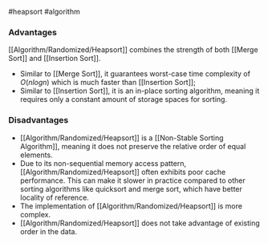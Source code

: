 #heapsort #algorithm 

### Advantages
[[Algorithm/Randomized/Heapsort]] combines the strength of both [[Merge Sort]] and [[Insertion Sort]]. 

- Similar to [[Merge Sort]], it guarantees worst-case time complexity of $O(n log n)$ which is much faster than [[Insertion Sort]]; 
- Similar to [[Insertion Sort]], it is an in-place sorting algorithm, meaning it requires only a constant amount of storage spaces for sorting.

### Disadvantages
- [[Algorithm/Randomized/Heapsort]] is a [[Non-Stable Sorting Algorithm]], meaning it does not preserve the relative order of equal elements.
- Due to its non-sequential memory access pattern, [[Algorithm/Randomized/Heapsort]] often exhibits poor cache performance. This can make it slower in practice compared to other sorting algorithms like quicksort and merge sort, which have better locality of reference. 
- The implementation of [[Algorithm/Randomized/Heapsort]] is more complex.
- [[Algorithm/Randomized/Heapsort]] does not take advantage of existing order in the data.
